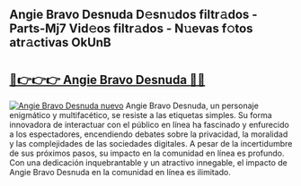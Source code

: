 ## Angie Bravo Desnuda D𝚎sn𝚞dos filtr𝚊dos - Parts-Mj7 Vid𝚎os filtr𝚊dos - N𝚞evas f𝚘tos atr𝚊ctivas OkUnB

# <h2><a href="http://mbczmi.tromn.icu/?c=Angie+Bravo+Desnuda">🔗👉👉👉 Angie Bravo Desnuda 🔗🔗</a></h2>

[![Angie Bravo Desnuda nuevo](https://i.imgur.com/pEAQMta.gif)](http://mbczmi.tromn.icu/?c=Angie+Bravo+Desnuda)
Angie Bravo Desnuda, un personaje enigmático y multifacético, se resiste a las etiquetas simples. Su forma innovadora de interactuar con el público en línea ha fascinado y enfurecido a los espectadores, encendiendo debates sobre la privacidad, la moralidad y las complejidades de las sociedades digitales. A pesar de la incertidumbre de sus próximos pasos, su impacto en la comunidad en línea es profundo. Con una dedicación inquebrantable y un atractivo innegable, el impacto de Angie Bravo Desnuda en la comunidad en línea es ilimitado.
